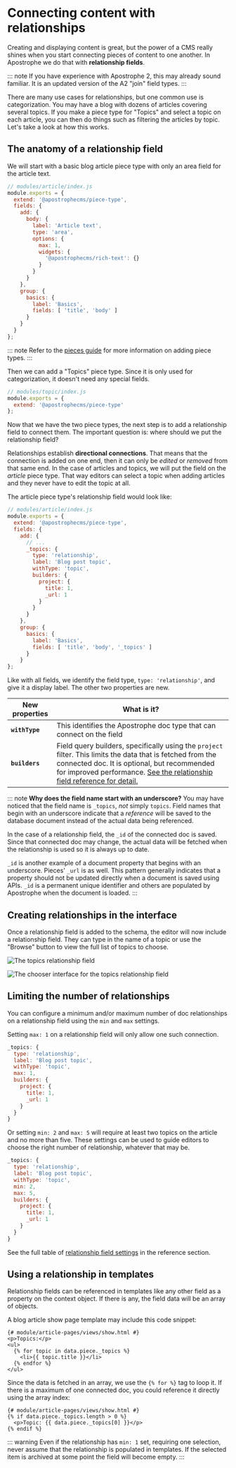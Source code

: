 # Connecting content with relationships

Creating and displaying content is great, but the power of a CMS really shines when you start connecting pieces of content to one another. In Apostrophe we do that with **relationship fields**.

::: note
If you have experience with Apostrophe 2, this may already sound familiar. It is an updated version of the A2 "join" field types.
:::

There are many use cases for relationships, but one common use is categorization. You may have a blog with dozens of articles covering several topics. If you make a piece type for "Topics" and select a topic on each article, you can then do things such as filtering the articles by topic. Let's take a look at how this works.

## The anatomy of a relationship field

We will start with a basic blog article piece type with only an area field for the article text.

```js
// modules/article/index.js
module.exports = {
  extend: '@apostrophecms/piece-type',
  fields: {
    add: {
      body: {
        label: 'Article text',
        type: 'area',
        options: {
          max: 1,
          widgets: {
            '@apostrophecms/rich-text': {}
          }
        }
      }
    },
    group: {
      basics: {
        label: 'Basics',
        fields: [ 'title', 'body' ]
      }
    }
  }
};
```

::: note
Refer to the [pieces guide](/guide/pieces.md) for more information on adding piece types.
:::

Then we can add a "Topics" piece type. Since it is only used for categorization, it doesn't need any special fields.

```js
// modules/topic/index.js
module.exports = {
  extend: '@apostrophecms/piece-type'
};
```

Now that we have the two piece types, the next step is to add a relationship field to connect them. The important question is: where should we put the relationship field?

Relationships establish **directional connections**. That means that the connection is added on one end, then it can only be *edited* or *removed* from that same end. In the case of articles and topics, we will put the field on the *article* piece type. That way editors can select a topic when adding articles and they never have to edit the topic at all.

The article piece type's relationship field would look like:

```js
// modules/article/index.js
module.exports = {
  extend: '@apostrophecms/piece-type',
  fields: {
    add: {
      // ...
      _topics: {
        type: 'relationship',
        label: 'Blog post topic',
        withType: 'topic',
        builders: {
          project: {
            title: 1,
            _url: 1
          }
        }
      }
    },
    group: {
      basics: {
        label: 'Basics',
        fields: [ 'title', 'body', '_topics' ]
      }
    }
};
```

Like with all fields, we identify the field type, `type: 'relationship'`, and give it a display label. The other two properties are new.

| New properties | What is it? |
| -------------- | ----------- |
| **`withType`** | This identifies the Apostrophe doc type that can connect on the field |
| **`builders`** | Field query builders, specifically using the `project` filter. This limits the data that is fetched from the connected doc. It is optional, but recommended for improved performance. [See the relationship field reference for detail.](/reference/field-types/relationship.md#filtering-related-document-properties) |

::: note
**Why does the field name start with an underscore?** You may have noticed that the field name is `_topics`, *not* simply `topics`. Field names that begin with an underscore indicate that a *reference* will be saved to the database document instead of the actual data being referenced.

In the case of a relationship field, the `_id` of the connected doc is saved. Since that connected doc may change, the actual data will be fetched when the relationship is used so it is always up to date.

`_id` is another example of a document property that begins with an underscore. Pieces' `_url` is as well. This pattern generally indicates that a property should not be updated directly when a document is saved using APIs. `_id` is a permanent unique identifier and others are populated by Apostrophe when the document is loaded.
:::

## Creating relationships in the interface

Once a relationship field is added to the schema, the editor will now include a relationship field. They can type in the name of a topic or use the "Browse" button to view the full list of topics to choose.

![The topics relationship field](/images/relationship-autocomplete.png)

![The chooser interface for the topics relationship field](/images/relationship-chooser.png)

## Limiting the number of relationships

You can configure a minimum and/or maximum number of doc relationships on a relationship field using the `min` and `max` settings.

Setting `max: 1` on a relationship field will only allow one such connection.

```javascript
_topics: {
  type: 'relationship',
  label: 'Blog post topic',
  withType: 'topic',
  max: 1,
  builders: {
    project: {
      title: 1,
      _url: 1
    }
  }
}
```

Or setting `min: 2` and `max: 5` will require at least two topics on the article and no more than five. These settings can be used to guide editors to choose the right number of relationship, whatever that may be.

```javascript
_topics: {
  type: 'relationship',
  label: 'Blog post topic',
  withType: 'topic',
  min: 2,
  max: 5,
  builders: {
    project: {
      title: 1,
      _url: 1
    }
  }
}
```

See the full table of [relationship field settings](/reference/field-types/relationship.md#settings) in the reference section.

## Using a relationship in templates

Relationship fields can be referenced in templates like any other field as a property on the context object. If there is any, the field data will be an array of objects.

A blog article show page template may include this code snippet:

```django
{# module/article-pages/views/show.html #}
<p>Topics:</p>
<ul>
  {% for topic in data.piece._topics %}
    <li>{{ topic.title }}</li>
  {% endfor %}
</ul>
```

Since the data is fetched in an array, we use the `{% for %}` tag to loop it. If there is a maximum of one connected doc, you could reference it directly using the array index:

```django
{# module/article-pages/views/show.html #}
{% if data.piece._topics.length > 0 %}
  <p>Topic: {{ data.piece._topics[0] }}</p>
{% endif %}
```

::: warning
Even if the relationship has `min: 1` set, requiring one selection, never assume that the relationship is populated in templates. If the selected item is archived at some point the field will become empty.
:::

<!--
TODO: Uncomment this section once reverse relationships are fixed in core so we can confirm behavior.

## Reverse relationships

Relationships are directional, but you can still read the relationship from the opposite direction using a `reverseRelationship` field. A `reverseRelationship` field must reflect an existing `relationship` field. **It has no user interface or property in database documents.** It is simply a signal for Apostrophe to populate data when fetching a document.

In the example above of articles and topics, you might want to give each topic their own page showing every article using that topic. To do that, add a `relationshipReverse` field to the topic piece type:

```javascript
// modules/topic/index.js
module.exports = {
  extend: '@apostrophecms/piece-type',
  fields: {
    add: {
      _articles: {
        type: 'relationshipReverse',
        withType: 'article',
        reverseOf: '_topics'
      }
    }
  }
};
```

::: tip
You don't need to use a fields `group` setting here since the `relationshipReverse` field has no user interface.
:::

This field is identifying the connected doc type with the `withType` setting, then the matching `relationship` field on that doc type with the `reverseOf` setting. See [more about `relationshipReverse` configuration](/reference/field-types/relationship-reverse.md) in the field type reference page.

With this field in place, you could display connected articles in a topics show page the same way you displayed article topics above.

```django
{# module/topic-pages/views/show.html #}
<p>Articles:</p>
<ul>
  {% for article in data.piece._articles %}
    <li>{{ article.title }}</li>
  {% endfor %}
</ul>
```

-->
